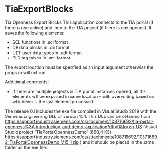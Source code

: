 # TiaExportBlocks
Tia Openness Export Blocks
This application connects to the TIA portal (if there is one active) and then to the TIA project (if there is one opened). It saves the following elements:
+ SCL functions in .scl format
+ DB data blocks in .db format
+ UDT user data types in .udt format
+ PLC tag tables in .xml format

The export location must be specified as an input argument otherwise the program will not run.

Additional comments:
+ If there are multiple projects in TIA portal instances opened, all the elements will be exported in same location - with overwriting based on whichever is the last element processed.

The release 0.1 includes the exe file compiled in Visual Studio 2019 with the Siemens.Engineering DLL of version 15.1. This DLL can be obtained from https://support.industry.siemens.com/cs/document/108716692/tia-portal-openness%3A-introduction-and-demo-application?dti=0&lc=en-US (Visual Studio project "TiaPortalOpennessDemo" (660,4 KB) https://support.industry.siemens.com/cs/attachments/108716692/108716692_TiaPortalOpennessDemo_V15_1.zip ) and it should be placed in the same folder as the exe file.
